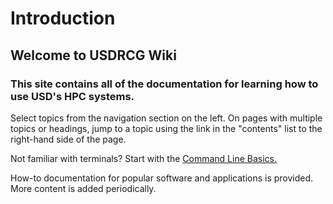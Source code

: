 # Introduction

## Welcome to USDRCG Wiki

### This site contains all of the documentation for learning how to use USD's HPC systems.

Select topics from the navigation section on the left. On pages with multiple topics or headings, jump to a topic using the link in the "contents" list to the right-hand side of the page.

Not familiar with terminals? Start with the [Command Line Basics.](https://usdrcg.gitbook.io/docs/about-this-wiki/command-line-basics)

How-to documentation for popular software and applications is provided. More content is added periodically.

